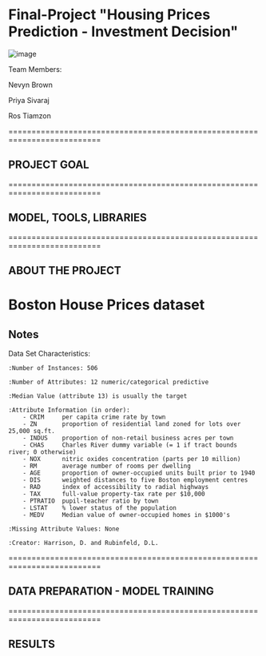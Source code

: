 # Final-Project "Housing Prices Prediction - Investment Decision"

![image](https://highworthcitizen.com/wp-content/uploads/2019/12/real-estate-market.jpg)

Team Members:

Nevyn Brown

Priya Sivaraj

Ros Tiamzon

==========================================================================

## PROJECT GOAL

==========================================================================

## MODEL, TOOLS, LIBRARIES

==========================================================================

## ABOUT THE PROJECT
Boston House Prices dataset
===========================

Notes
------
Data Set Characteristics:  

    :Number of Instances: 506 

    :Number of Attributes: 12 numeric/categorical predictive
    
    :Median Value (attribute 13) is usually the target

    :Attribute Information (in order):
        - CRIM     per capita crime rate by town
        - ZN       proportion of residential land zoned for lots over 25,000 sq.ft.
        - INDUS    proportion of non-retail business acres per town
        - CHAS     Charles River dummy variable (= 1 if tract bounds river; 0 otherwise)
        - NOX      nitric oxides concentration (parts per 10 million)
        - RM       average number of rooms per dwelling
        - AGE      proportion of owner-occupied units built prior to 1940
        - DIS      weighted distances to five Boston employment centres
        - RAD      index of accessibility to radial highways
        - TAX      full-value property-tax rate per $10,000
        - PTRATIO  pupil-teacher ratio by town
        - LSTAT    % lower status of the population
        - MEDV     Median value of owner-occupied homes in $1000's

    :Missing Attribute Values: None

    :Creator: Harrison, D. and Rubinfeld, D.L.


==========================================================================

## DATA PREPARATION - MODEL TRAINING

==========================================================================

## RESULTS
